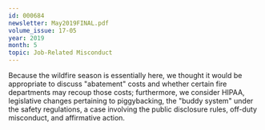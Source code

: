 ```yaml
---
id: 000684
newsletter: May2019FINAL.pdf
volume_issue: 17-05
year: 2019
month: 5
topic: Job-Related Misconduct
---
```


Because the wildfire season is essentially here, we thought it would be appropriate to discuss "abatement" costs and whether certain fire departments may recoup those costs; furthermore, we consider HIPAA, legislative changes pertaining to piggybacking, the "buddy system" under the safety regulations, a case involving the public disclosure rules, off-duty misconduct, and affirmative action.